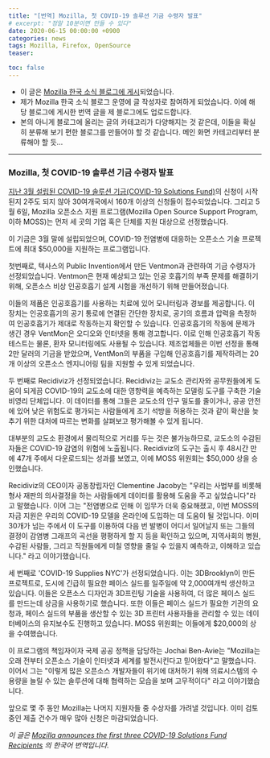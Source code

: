 ```yaml
---
title: "[번역] Mozilla, 첫 COVID-19 솔루션 기금 수령자 발표"
# excerpt: "정말 10분이면 만들 수 있다"
date: 2020-06-15 00:00:00 +0900
categories: news
tags: Mozilla, Firefox, OpenSource
teaser: 

toc: false
---
```

  * 이 글은 <a href="http://www.mozilla.or.kr/community/blog/1611">Mozilla 한국 소식 블로그에 게시</a>되었습니다.
  * 제가 Mozilla 한국 소식 블로그 운영에 글 작성자로 참여하게 되었습니다. 이에 해당 블로그에 게시한 번역 글을 제 블로그에도 업로드합니다.
  * 본의 아니게 블로그에 올리는 글의 카테고리가 다양해지는 것 같은데, 이들을 확실히 분류해 보기 편한 블로그를 만들어야 할 것 같습니다. 메인 화면 카테고리부터 분류해야 할 듯...

---

### Mozilla, 첫 COVID-19 솔루션 기금 수령자 발표

<a rel="noreferrer noopener" href="https://blog.mozilla.org/blog/2020/03/31/moss-launches-covid-19-solutions-fund/" target="_blank">지난 3월 설립된 COVID-19 솔루션 기금(COVID-19 Solutions Fund)</a>의 신청이 시작된지 2주도 되지 않아 30여개국에서 160개 이상의 신청들이 접수되었습니다. 그리고 5월 6일, Mozilla 오픈소스 지원 프로그램(Mozilla Open Source Support Program, 이하 MOSS)는 먼저 세 곳의 기업 혹은 단체를 지원 대상으로 선정했습니다.


이 기금은 3월 말에 설립되었으며, COVID-19 전염병에 대응하는 오픈소스 기술 프로젝트에 최대 $50,000을 지원하는 프로그램입니다.


첫번째로, 텍사스의 Public Invention에서 만든 Ventmon과 관련하여 기금 수령자가 선정되었습니다. Ventmon은 현재 예상되고 있는 인공 호흡기의 부족 문제를 해결하기 위해, 오픈소스 비상 인공호흡기 설계 시험을 개선하기 위해 만들어졌습니다.

이들의 제품은 인공호흡기를 사용하는 치료에 있어 모니터링과 경보를 제공합니다. 이 장치는 인공호흡기의 공기 통로에 연결된 간단한 장치로, 공기의 흐름과 압력을 측정하여 인공호흡기가 제대로 작동하는지 확인할 수 있습니다. 인공호흡기의 작동에 문제가 생긴 경우 VentMon은 오디오와 인터넷을 통해 경고합니다. 이로 인해 인공호흡기 작동 테스트는 물론, 환자 모니터링에도 사용될 수 있습니다. 제조업체들은 이번 선정을 통해 2만 달러의 기금을 받았으며, VentMon의 부품을 구입해 인공호흡기를 제작하려는 20개 이상의 오픈소스 엔지니어링 팀을 지원할 수 있게 되었습니다.

두 번째로 Recidiviz가 선정되었습니다. Recidiviz는 교도소 관리자와 공무원들에게 도움이 되게끔 COVID-19의 교도소에 대한 영향력을 예측하는 모델링 도구를 구축한 기술 비영리 단체입니다. 이 데이터를 통해 그들은 교도소의 인구 밀도를 줄이거나, 공공 안전에 있어 낮은 위험도로 평가되는 사람들에게 조기 석방을 허용하는 것과 같이 확산을 늦추기 위한 대처에 따르는 변화를 살펴보고 평가해볼 수 있게 됩니다.

대부분의 교도소 환경에서 물리적으로 거리를 두는 것은 불가능하므로, 교도소의 수감된 자들은 COVID-19 감염의 위험에 노출됩니다. Recidiviz의 도구는 출시 후 48시간 만에 47개 주에서 다운로드되는 성과를 보였고, 이에 MOSS 위원회는 $50,000 상을 승인했습니다.


Recidiviz의 CEO이자 공동창립자인 Clementine Jacoby는 "우리는 사법부를 비롯해 형사 재판의 의사결정을 하는 사람들에게 데이터를 활용해 도움을 주고 싶었습니다"라고 말했습니다. 이어 그는 "전염병으로 인해 이 임무가 더욱 중요해졌고, 이번 MOSS의 자금 지원은 우리의 COVID-19 모델을 온라인에 도입하는 데 도움이 될 것입니다. 이미 30개가 넘는 주에서 이 도구를 이용하여 다음 번 발병이 어디서 일어날지 또는 그들의 결정이 감염병 그래프의 곡선을 평평하게 할 지 등을 확인하고 있으며, 지역사회의 병원, 수감된 사람들, 그리고 직원들에게 미칠 영향을 줄일 수 있을지 예측하고, 이해하고 있습니다." 라고 이야기했습니다.


세 번째로 'COVID-19 Supplies NYC'가 선정되었습니다. 이는 3DBrooklyn이 만든 프로젝트로, 도시에 긴급히 필요한 페이스 실드를 일주일에 약 2,000여개씩 생산하고 있습니다. 이들은 오픈소스 디자인과 3D프린팅 기술을 사용하여, 더 많은 페이스 실드를 만드는데 상금을 사용하기로 했습니다. 또한 이들은 페이스 실드가 필요한 기관의 요청과, 페이스 실드의 부품을 생산할 수 있는 3D 프린터 사용자들을 관리할 수 있는 데이터베이스의 유지보수도 진행하고 있습니다. MOSS 위원회는 이들에게 $20,000의 상을 수여했습니다.

이 프로그램의 책임자이자 국제 공공 정책을 담당하는 Jochai Ben-Avie는 "Mozilla는 오래 전부터 오픈소스 기술이 인터넷과 세계를 발전시킨다고 믿어왔다"고 말했습니다. 이어서 그는 "이렇게 많은 오픈소스 개발자들이 위기에 대처하기 위해 의료시스템의 수용량을 늘릴 수 있는 솔루션에 대해 협력하는 모습을 보며 고무적이다" 라고 이야기했습니다.

앞으로 몇 주 동안 Mozilla는 나머지 지원자들 중 수상자를 가려낼 것입니다. 이미 검토중인 제출 건수가 매우 많아 신청은 마감되었습니다.

<em>이 글은 <a href="https://blog.mozilla.org/blog/2020/05/06/mozilla-announces-the-first-three-covid-19-solutions-fund-awardees/" target="_blank" rel="noreferrer noopener">Mozilla announces the first three COVID-19 Solutions Fund Recipients</a> 의 한국어 번역입니다.</em>